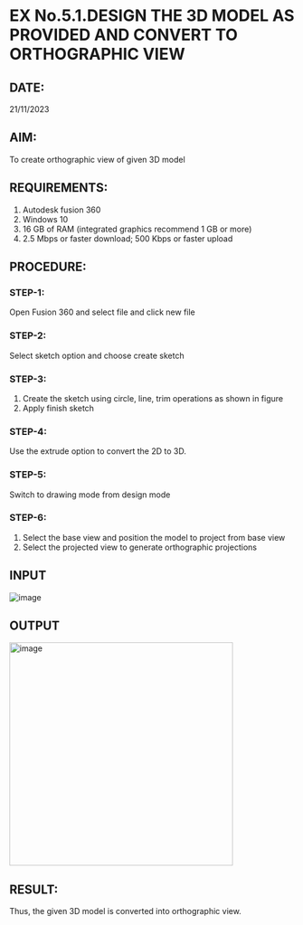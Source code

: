 # EX No.5.1.DESIGN THE 3D MODEL AS PROVIDED AND CONVERT TO ORTHOGRAPHIC VIEW
## DATE:
21/11/2023
## AIM: 
To create orthographic view of given 3D model

## REQUIREMENTS: 
1. Autodesk fusion 360
2. Windows 10
3. 16 GB of RAM (integrated graphics recommend 1 GB or more)
4. 2.5 Mbps or faster download; 500 Kbps or faster upload 

## PROCEDURE:

### STEP-1:
Open Fusion 360 and select file and click new file

### STEP-2:
Select sketch option and choose create sketch

### STEP-3: 
1. Create the sketch using circle, line, trim operations as shown in figure
2. Apply finish sketch 

### STEP-4:
 Use the extrude option to convert the 2D to 3D.

### STEP-5:
Switch to drawing mode from design mode 
          
### STEP-6:
1. Select the base view and position the model to project from base view 
2. Select the projected view to generate orthographic projections

## INPUT
![image](https://user-images.githubusercontent.com/113594316/199408705-ed302b2a-90c3-41c0-9cc4-791a93366e2a.png)

## OUTPUT
<img width="395" alt="image" src="https://github.com/EPriyadharshini/EX-No.5.1.-DESIGN-THE-3D-MODEL-AS-PROVIDED-AND-CONVERT-TO-ORTHOGRAPHIC-VIEW/assets/144870831/75910335-cce1-4449-b835-b9ef13050b17">


## RESULT:
Thus, the given 3D model is converted into orthographic view.



